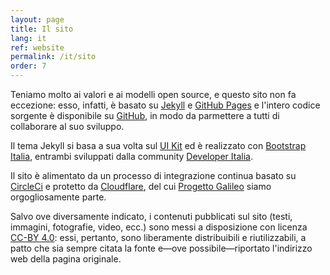 ```yaml
---
layout: page
title: Il sito
lang: it
ref: website
permalink: /it/sito
order: 7
---
```


Teniamo molto ai valori e ai modelli open source, e questo sito non fa eccezione: esso, infatti, è basato su [Jekyll](https://jekyllrb.com/) e [GitHub Pages](https://pages.github.com/) e l'intero codice sorgente è disponibile su [GitHub](https://github.com/eutopian-eu/eutopian.eu), in modo da parmettere a tutti di collaborare al suo sviluppo.

Il tema Jekyll si basa a sua volta sul [UI Kit](https://github.com/italia/design-ui-kit) ed è realizzato con [Bootstrap Italia](https://github.com/italia/bootstrap-italia/), entrambi sviluppati dalla community [Developer Italia](https://developers.italia.it/).

Il sito è alimentato da un processo di integrazione continua basato su [CircleCi](https://circleci.com/) e protetto da [Cloudflare](https://www.cloudflare.com/), del cui [Progetto Galileo](https://www.cloudflare.com/galileo/) siamo orgogliosamente parte.

Salvo ove diversamente indicato, i contenuti pubblicati sul sito (testi, immagini, fotografie, video, ecc.) sono messi a disposizione con licenza [CC-BY 4.0](https://creativecommons.org/licenses/by/4.0/it/legalcode): essi, pertanto, sono liberamente distribuibili e riutilizzabili, a patto che sia sempre citata la fonte e—ove possibile—riportato l'indirizzo web della pagina originale.

